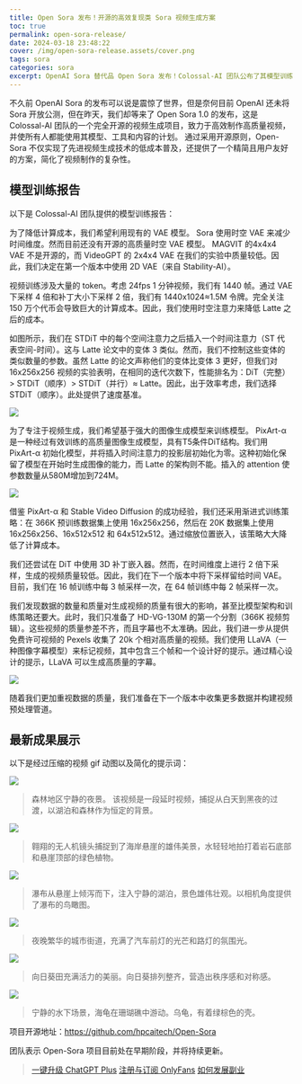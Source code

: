 ```yaml
---
title: Open Sora 发布！开源的高效复现类 Sora 视频生成方案
toc: true
permalink: open-sora-release/
date: 2024-03-18 23:48:22
cover: /img/open-sora-release.assets/cover.png
tags: sora
categories: sora
excerpt: OpenAI Sora 替代品 Open Sora 发布！Colossal-AI 团队公布了其模型训练报告以及最新成果展示。
---
```


不久前 OpenAI Sora 的发布可以说是震惊了世界，但是奈何目前 OpenAI 还未将 Sora 开放公测，但在昨天，我们却等来了 Open Sora 1.0 的发布，这是 Colossal-AI 团队的一个完全开源的视频生成项目，致力于高效制作高质量视频，并使所有人都能使用其模型、工具和内容的计划。 通过采用开源原则，Open-Sora 不仅实现了先进视频生成技术的低成本普及，还提供了一个精简且用户友好的方案，简化了视频制作的复杂性。

## 模型训练报告

以下是 Colossal-AI 团队提供的模型训练报告：

为了降低计算成本，我们希望利用现有的 VAE 模型。 Sora 使用时空 VAE 来减少时间维度。然而目前还没有开源的高质量时空 VAE 模型。 MAGVIT 的4x4x4 VAE 不是开源的，而 VideoGPT 的 2x4x4 VAE 在我们的实验中质量较低。因此，我们决定在第一个版本中使用 2D VAE（来自 Stability-AI）。

视频训练涉及大量的 token。考虑 24fps 1 分钟视频，我们有 1440 帧。通过 VAE 下采样 4 倍和补丁大小下采样 2 倍，我们有 1440x1024≈1.5M 令牌。完全关注 150 万个代币会导致巨大的计算成本。因此，我们使用时空注意力来降低 Latte 之后的成本。

如图所示，我们在 STDiT 中的每个空间注意力之后插入一个时间注意力（ST 代表空间-时间）。这与 Latte 论文中的变体 3 类似。然而，我们不控制这些变体的类似数量的参数。虽然 Latte 的论文声称他们的变体比变体 3 更好，但我们对 16x256x256 视频的实验表明，在相同的迭代次数下，性能排名为：DiT（完整）> STDiT（顺序）> STDiT（并行）≈ Latte。因此，出于效率考虑，我们选择STDiT（顺序）。此处提供了速度基准。

![](/img/open-sora-release.assets/1.png)

为了专注于视频生成，我们希望基于强大的图像生成模型来训练模型。 PixArt-α 是一种经过有效训练的高质量图像生成模型，具有T5条件DiT结构。我们用 PixArt-α 初始化模型，并将插入时间注意力的投影层初始化为零。这种初始化保留了模型在开始时生成图像的能力，而 Latte 的架构则不能。插入的 attention 使参数数量从580M增加到724M。

![](/img/open-sora-release.assets/2.png)

借鉴 PixArt-α 和 Stable Video Diffusion 的成功经验，我们还采用渐进式训练策略：在 366K 预训练数据集上使用 16x256x256，然后在 20K 数据集上使用 16x256x256、16x512x512 和 64x512x512。通过缩放位置嵌入，该策略大大降低了计算成本。

我们还尝试在 DiT 中使用 3D 补丁嵌入器。然而，在时间维度上进行 2 倍下采样，生成的视频质量较低。因此，我们在下一个版本中将下采样留给时间 VAE。目前，我们在 16 帧训练中每 3 帧采样一次，在 64 帧训练中每 2 帧采样一次。

我们发现数据的数量和质量对生成视频的质量有很大的影响，甚至比模型架构和训练策略还要大。此时，我们只准备了 HD-VG-130M 的第一个分割（366K 视频剪辑）。这些视频的质量参差不齐，而且字幕也不太准确。因此，我们进一步从提供免费许可视频的 Pexels 收集了 20k 个相对高质量的视频。我们使用 LLaVA（一种图像字幕模型）来标记视频，其中包含三个帧和一个设计好的提示。通过精心设计的提示，LLaVA 可以生成高质量的字幕。

![](/img/open-sora-release.assets/3.png)

随着我们更加重视数据的质量，我们准备在下一个版本中收集更多数据并构建视频预处理管道。

## 最新成果展示

以下是经过压缩的视频 gif 动图以及简化的提示词：

![](/img/open-sora-release.assets/sample_0.gif)

> 森林地区宁静的夜景。 该视频是一段延时视频，捕捉从白天到黑夜的过渡，以湖泊和森林作为恒定的背景。

![](/img/open-sora-release.assets/sample_1.gif)

> 翱翔的无人机镜头捕捉到了海岸悬崖的雄伟美景，水轻轻地拍打着岩石底部和悬崖顶部的绿色植物。

![](/img/open-sora-release.assets/sample_2.gif)

> 瀑布从悬崖上倾泻而下，注入宁静的湖泊，景色雄伟壮观。以相机角度提供了瀑布的鸟瞰图。

![](/img/open-sora-release.assets/sample_3.gif)

> 夜晚繁华的城市街道，充满了汽车前灯的光芒和路灯的氛围光。

![](/img/open-sora-release.assets/sample_4.gif)

> 向日葵田充满活力的美丽。向日葵排列整齐，营造出秩序感和对称感。

![](/img/open-sora-release.assets/sample_5.gif)

> 宁静的水下场景，海龟在珊瑚礁中游动。乌龟，有着绿棕色的壳。

项目开源地址：https://github.com/hpcaitech/Open-Sora

团队表示 Open-Sora 项目目前处在早期阶段，并将持续更新。

> [一键升级 ChatGPT Plus](/upgrude-chatgpt-plus-2024/)
> [注册与订阅 OnlyFans](/how-to-useonlyfans/)
> [如何发展副业](/how-to-have-side-job/)
